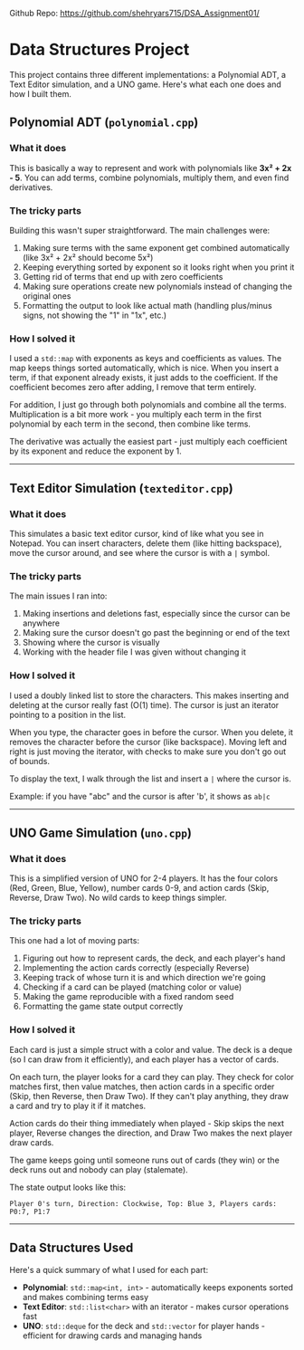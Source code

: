 Github Repo: https://github.com/shehryars715/DSA_Assignment01/

# Data Structures Project

This project contains three different implementations: a Polynomial ADT, a Text Editor simulation, and a UNO game. Here's what each one does and how I built them.


## Polynomial ADT (`polynomial.cpp`)

### What it does

This is basically a way to represent and work with polynomials like **3x² + 2x - 5**. You can add terms, combine polynomials, multiply them, and even find derivatives.

### The tricky parts

Building this wasn't super straightforward. The main challenges were:

1. Making sure terms with the same exponent get combined automatically (like 3x² + 2x² should become 5x²)
2. Keeping everything sorted by exponent so it looks right when you print it
3. Getting rid of terms that end up with zero coefficients
4. Making sure operations create new polynomials instead of changing the original ones
5. Formatting the output to look like actual math (handling plus/minus signs, not showing the "1" in "1x", etc.)

### How I solved it

I used a `std::map` with exponents as keys and coefficients as values. The map keeps things sorted automatically, which is nice. When you insert a term, if that exponent already exists, it just adds to the coefficient. If the coefficient becomes zero after adding, I remove that term entirely.

For addition, I just go through both polynomials and combine all the terms. Multiplication is a bit more work - you multiply each term in the first polynomial by each term in the second, then combine like terms.

The derivative was actually the easiest part - just multiply each coefficient by its exponent and reduce the exponent by 1.

---

## Text Editor Simulation (`texteditor.cpp`)

### What it does

This simulates a basic text editor cursor, kind of like what you see in Notepad. You can insert characters, delete them (like hitting backspace), move the cursor around, and see where the cursor is with a `|` symbol.

### The tricky parts

The main issues I ran into:

1. Making insertions and deletions fast, especially since the cursor can be anywhere
2. Making sure the cursor doesn't go past the beginning or end of the text
3. Showing where the cursor is visually
4. Working with the header file I was given without changing it

### How I solved it

I used a doubly linked list to store the characters. This makes inserting and deleting at the cursor really fast (O(1) time). The cursor is just an iterator pointing to a position in the list.

When you type, the character goes in before the cursor. When you delete, it removes the character before the cursor (like backspace). Moving left and right is just moving the iterator, with checks to make sure you don't go out of bounds.

To display the text, I walk through the list and insert a `|` where the cursor is.

Example: if you have "abc" and the cursor is after 'b', it shows as `ab|c`

---

## UNO Game Simulation (`uno.cpp`)

### What it does

This is a simplified version of UNO for 2-4 players. It has the four colors (Red, Green, Blue, Yellow), number cards 0-9, and action cards (Skip, Reverse, Draw Two). No wild cards to keep things simpler.

### The tricky parts

This one had a lot of moving parts:

1. Figuring out how to represent cards, the deck, and each player's hand
2. Implementing the action cards correctly (especially Reverse)
3. Keeping track of whose turn it is and which direction we're going
4. Checking if a card can be played (matching color or value)
5. Making the game reproducible with a fixed random seed
6. Formatting the game state output correctly

### How I solved it

Each card is just a simple struct with a color and value. The deck is a deque (so I can draw from it efficiently), and each player has a vector of cards.

On each turn, the player looks for a card they can play. They check for color matches first, then value matches, then action cards in a specific order (Skip, then Reverse, then Draw Two). If they can't play anything, they draw a card and try to play it if it matches.

Action cards do their thing immediately when played - Skip skips the next player, Reverse changes the direction, and Draw Two makes the next player draw cards.

The game keeps going until someone runs out of cards (they win) or the deck runs out and nobody can play (stalemate).

The state output looks like this:
```
Player 0's turn, Direction: Clockwise, Top: Blue 3, Players cards: P0:7, P1:7
```

---

## Data Structures Used

Here's a quick summary of what I used for each part:

- **Polynomial**: `std::map<int, int>` - automatically keeps exponents sorted and makes combining terms easy
- **Text Editor**: `std::list<char>` with an iterator - makes cursor operations fast
- **UNO**: `std::deque` for the deck and `std::vector` for player hands - efficient for drawing cards and managing hands






